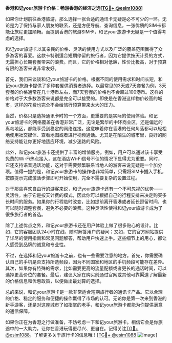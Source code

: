 **香港和记your旅游卡价格：畅游香港的经济之选[[TG💪+ @esim1088](https://t.me/s/esim1088)]**

如果你计划前往香港旅游，那么选择一张合适的通讯卡无疑是必不可少的一环。无论是为了保持与家人朋友的联系，还是方便导航、查询信息，一张优质的SIM卡都能让旅程更加顺畅。而提到香港的旅游SIM卡，和记your旅游卡无疑是一个值得考虑的选择。

和记your旅游卡以其亲民的价格、灵活的使用方式以及广泛的覆盖范围赢得了众多游客的喜爱。这款卡特别适合短期停留的旅行者，因为它提供按天计费的方式，无需担心长期套餐带来的浪费。而且，它的价格相对低廉，性价比极高，对于预算有限的游客来说非常友好。

首先，我们来谈谈和记your旅游卡的价格。根据不同的使用需求和时间长短，和记your旅游卡提供了多种套餐供消费者选择。以最常见的3天或7天套餐为例，3天套餐的价格通常在几十港币左右，而7天套餐的价格也不会超过100港币。这样的价格对于大多数游客来说都是完全可以接受的。即使是在香港这样物价较高的城市，这样的花费也完全不会给旅行预算带来太大的压力。

当然，价格只是选择通讯卡时的一个方面，更重要的是实际的使用体验。和记your旅游卡的网络覆盖在香港非常广泛，无论是繁华的中环商业区，还是偏远的离岛地区，都能享受到稳定的网络连接。这意味着你在香港的任何角落都可以轻松地使用社交媒体、查看地图或者进行视频通话。尤其是在陌生的城市里，良好的网络支持能让你更好地适应环境，减少迷路的风险。

此外，和记your旅游卡还提供了丰富的增值服务。例如，用户可以通过该卡享受免费的Wi-Fi热点接入，这在酒店Wi-Fi信号不佳的情况下显得尤为重要。同时，它还支持语音通话功能，这对于需要频繁联系当地人的游客来说无疑是一个加分项。值得一提的是，和记your旅游卡的操作也非常简单，只需将SIM卡插入手机，按照提示完成激活步骤即可开始使用，完全不需要复杂的设置过程。

对于那些喜欢自由行的游客来说，和记your旅游卡还有一个不可忽视的优势——灵活性。由于它是按天计费的模式，因此你可以根据自己的行程安排来决定购买多长时间的服务。如果你的行程临时改变，比如提前离开香港或者延长逗留时间，也可以随时调整套餐，避免不必要的浪费。这种灵活性使得和记your旅游卡成为了很多旅行者的首选。

除了上述优点之外，和记your旅游卡还在用户体验上做了很多贴心的设计。比如，它的客服团队24小时在线，随时解答用户的疑问；又如，它的官方网站提供了详尽的使用指南和常见问题解答，帮助用户快速上手。这些细节上的用心，都让人感受到品牌的诚意和专业性。

不过，在选择和记your旅游卡之前，也有一些需要注意的地方。首先，你需要确认自己的手机是否支持所选频段，因为不同国家和地区的手机频段可能存在差异。其次，如果你有特殊的需求，比如需要更高的流量配额或者更长的通话时间，可以选择更高价位的套餐。最后，建议大家在购买前通过官网或其他可靠渠道了解最新的价格信息和优惠政策，以便做出最划算的选择。

总的来说，和记your旅游卡是一款非常适合短期旅行者的通讯卡产品。它以合理的价格、稳定的服务和便捷的操作赢得了市场的认可。无论你是第一次来到香港的新手游客，还是对这座城市了如指掌的老手，和记your旅游卡都能为你提供满意的通信保障。

如果你正在为香港之行做准备，不妨考虑一下和记your旅游卡。相信它会是你旅途中的一大助力，让你在香港玩得更尽兴、更自在。记得关注[TG💪+ @esim1088](https://t.me/s/esim1088)，了解更多关于旅行卡的信息哦！[[TG💪+ @esim1088](https://t.me/s/esim1088) ![Image](https://i.postimg.cc/4NQfJmqS/Snipaste-2025-05-13-00-14-12.png)]